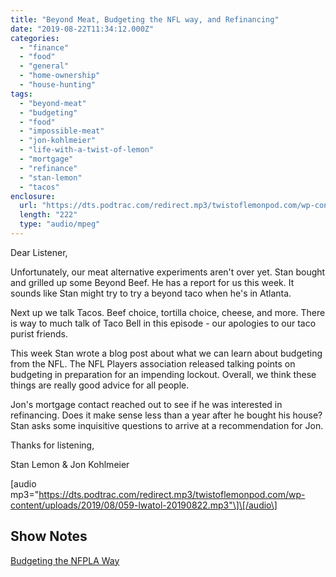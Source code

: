 ```yaml
---
title: "Beyond Meat, Budgeting the NFL way, and Refinancing"
date: "2019-08-22T11:34:12.000Z"
categories: 
  - "finance"
  - "food"
  - "general"
  - "home-ownership"
  - "house-hunting"
tags: 
  - "beyond-meat"
  - "budgeting"
  - "food"
  - "impossible-meat"
  - "jon-kohlmeier"
  - "life-with-a-twist-of-lemon"
  - "mortgage"
  - "refinance"
  - "stan-lemon"
  - "tacos"
enclosure: 
  url: "https://dts.podtrac.com/redirect.mp3/twistoflemonpod.com/wp-content/uploads/2019/08/059-lwatol-20190822.mp3"
  length: "222"
  type: "audio/mpeg"
---
```


Dear Listener,

Unfortunately, our meat alternative experiments aren't over yet. Stan bought and grilled up some Beyond Beef. He has a report for us this week. It sounds like Stan might try to try a beyond taco when he's in Atlanta.

Next up we talk Tacos. Beef choice, tortilla choice, cheese, and more. There is way to much talk of Taco Bell in this episode - our apologies to our taco purist friends.

This week Stan wrote a blog post about what we can learn about budgeting from the NFL. The NFL Players association released talking points on budgeting in preparation for an impending lockout. Overall, we think these things are really good advice for all people.

Jon's mortgage contact reached out to see if he was interested in refinancing. Does it make sense less than a year after he bought his house? Stan asks some inquisitive questions to arrive at a recommendation for Jon.

Thanks for listening,

Stan Lemon & Jon Kohlmeier

\[audio mp3="https://dts.podtrac.com/redirect.mp3/twistoflemonpod.com/wp-content/uploads/2019/08/059-lwatol-20190822.mp3"\]\[/audio\]

## Show Notes

[Budgeting the NFPLA Way](https://stanlemon.com/2019/08/17/budgeting-the-nfpla-way/)
